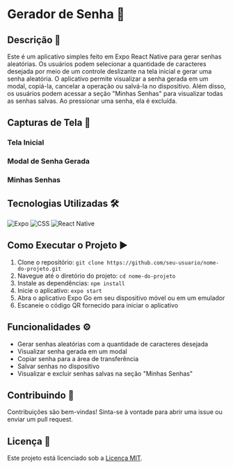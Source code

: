 # Gerador de Senha 🔐

## Descrição 📄
Este é um aplicativo simples feito em Expo React Native para gerar senhas aleatórias. Os usuários podem selecionar a quantidade de caracteres desejada por meio de um controle deslizante na tela inicial e gerar uma senha aleatória. O aplicativo permite visualizar a senha gerada em um modal, copiá-la, cancelar a operação ou salvá-la no dispositivo. Além disso, os usuários podem acessar a seção "Minhas Senhas" para visualizar todas as senhas salvas. Ao pressionar uma senha, ela é excluída.

## Capturas de Tela 📸
<!-- Adicione suas capturas de tela aqui -->

### Tela Inicial
<!-- Adicione uma captura de tela da tela inicial aqui -->

### Modal de Senha Gerada
<!-- Adicione uma captura de tela do modal de senha gerada aqui -->

### Minhas Senhas
<!-- Adicione uma captura de tela da seção "Minhas Senhas" aqui -->

## Tecnologias Utilizadas 🛠️
![Expo](https://img.shields.io/badge/Expo-000020?style=for-the-badge&logo=expo&logoColor=white)
![CSS](https://img.shields.io/badge/CSS-1572B6?style=for-the-badge&logo=css3&logoColor=white)
![React Native](https://img.shields.io/badge/React_Native-61DAFB?style=for-the-badge&logo=react&logoColor=white)

## Como Executar o Projeto ▶️
1. Clone o repositório: `git clone https://github.com/seu-usuario/nome-do-projeto.git`
2. Navegue até o diretório do projeto: `cd nome-do-projeto`
3. Instale as dependências: `npm install`
4. Inicie o aplicativo: `expo start`
5. Abra o aplicativo Expo Go em seu dispositivo móvel ou em um emulador
6. Escaneie o código QR fornecido para iniciar o aplicativo

## Funcionalidades ⚙️
- Gerar senhas aleatórias com a quantidade de caracteres desejada
- Visualizar senha gerada em um modal
- Copiar senha para a área de transferência
- Salvar senhas no dispositivo
- Visualizar e excluir senhas salvas na seção "Minhas Senhas"

## Contribuindo 🤝
Contribuições são bem-vindas! Sinta-se à vontade para abrir uma issue ou enviar um pull request.

## Licença 📜
Este projeto está licenciado sob a [Licença MIT](LICENSE).
